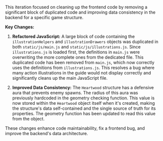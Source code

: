 This iteration focused on cleaning up the frontend code by removing a significant block of duplicated code and improving data consistency in the backend for a specific game structure.

**Key Changes:**

1.  **Refactored JavaScript:** A large block of code containing the `illustrationHelpers` and `illustrationDrawers` objects was duplicated in both `static/js/main.js` and `static/js/illustrations.js`. Since `illustrations.js` is loaded first, the definitions in `main.js` were overwriting the more complete ones from the dedicated file. This duplicated code has been removed from `main.js`, which now correctly uses the definitions from `illustrations.js`. This resolves a bug where many action illustrations in the guide would not display correctly and significantly cleans up the main JavaScript file.

2.  **Improved Data Consistency:** The `Heartwood` structure has a defensive aura that prevents enemy spawns. The radius of this aura was previously hardcoded in the geometry checking function. This value is now stored within the `Heartwood` object itself when it's created, making the structure's data self-contained and the single source of truth for its properties. The geometry function has been updated to read this value from the object.

These changes enhance code maintainability, fix a frontend bug, and improve the backend's data architecture.